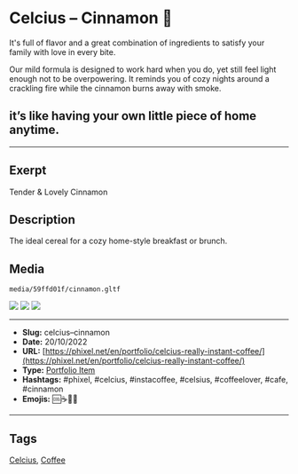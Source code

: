 # Celcius – Cinnamon 🥧
It's full of flavor and a great combination of ingredients to satisfy your family with love in every bite.

Our mild formula is designed to work hard when you do, yet still feel light enough not to be overpowering.
It reminds you of cozy nights around a crackling fire while the cinnamon burns away with smoke.

## it’s like having your own little piece of home anytime.
------------
## Exerpt
Tender & Lovely Cinnamon
## Description
The ideal cereal for a cozy home-style breakfast or brunch.
## Media
	media/59ffd01f/cinnamon.gltf
<img src="media/3ab6b9ad/cinnamon.jpg" loading="lazy">
<img src="media/3543b391/cinnamon.png" loading="lazy">
<img src="media/eaf7a079/cinnamon.png" loading="lazy">

------------
- **Slug:** celcius–cinnamon
- **Date:** 20/10/2022
- **URL:** [https://phixel.net/en/portfolio/celcius-really-instant-coffee/](https://phixel.net/en/portfolio/celcius-really-instant-coffee/)
- **Type:** [Portfolio Item](#portfolio-item)
- **Hashtags:** #phixel, #celcius, #instacoffee, #celsius, #coffeelover, #cafe, #cinnamon
- **Emojis:** 🆒☕🥧🥤

------------
## Tags
[Celcius](#celcius), [Coffee](#coffee)
